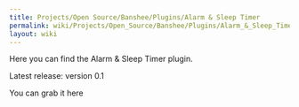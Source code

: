 ```yaml
---
title: Projects/Open Source/Banshee/Plugins/Alarm & Sleep Timer
permalink: wiki/Projects/Open_Source/Banshee/Plugins/Alarm_&_Sleep_Timer/
layout: wiki
---
```


Here you can find the Alarm & Sleep Timer plugin.

Latest release: version 0.1

You can grab it here

